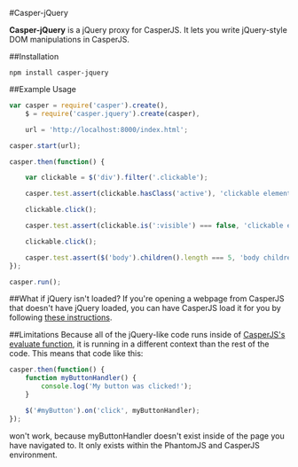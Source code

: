 #Casper-jQuery

**Casper-jQuery** is a jQuery proxy for CasperJS.  It lets you write jQuery-style DOM manipulations in CasperJS.

##Installation

```
npm install casper-jquery
```

##Example Usage

```javascript
var casper = require('casper').create(),
	$ = require('casper.jquery').create(casper),

	url = 'http://localhost:8000/index.html';

casper.start(url);

casper.then(function() {

	var clickable = $('div').filter('.clickable');

	casper.test.assert(clickable.hasClass('active'), 'clickable element is initially active');

	clickable.click();

	casper.test.assert(clickable.is(':visible') === false, 'clickable element is now hidden');

	clickable.click();

	casper.test.assert($('body').children().length === 5, 'body children count test');
});

casper.run();
```

##What if jQuery isn't loaded?
If you're opening a webpage from CasperJS that doesn't have jQuery loaded, you can have CasperJS load it for you by following [these instructions](http://casperjs.org/faq.html#faq-jquery).

##Limitations
Because all of the jQuery-like code runs inside of [CasperJS's evaluate function](http://casperjs.org/api.html#casper.evaluate), it is running in a different context than the rest of the code.  This means that code like this:
```javascript
casper.then(function() {
	function myButtonHandler() {
		console.log('My button was clicked!');
	}

	$('#myButton').on('click', myButtonHandler);
});
```
won't work, because myButtonHandler doesn't exist inside of the page you have navigated to.  It only exists within the PhantomJS and CasperJS environment.

